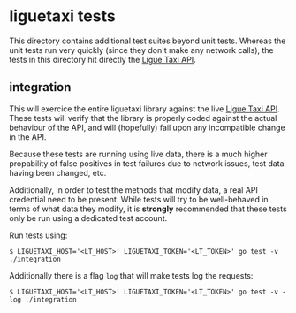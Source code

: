 # liguetaxi tests #

This directory contains additional test suites beyond unit tests. Whereas the unit tests run very quickly (since they don't make any network calls), the tests in this directory hit directly the [Ligue Taxi API]().

## integration ##

This will exercice the entire liguetaxi library against the live [Ligue Taxi API][]. These tests will verify that the library is properly coded against the actual behaviour of the API, and will (hopefully) fail upon any incompatible change in the API.

Because these tests are running using live data, there is a much higher propability of false positives in test failures due to network issues, test data having been changed, etc.

Additionally, in order to test the methods that modify data, a real API credential need to be present. While tests will try to be well-behaved in terms of what data they modify, it is **strongly** recommended that these tests only be run using a dedicated test account.

Run tests using:

    $ LIGUETAXI_HOST='<LT_HOST>' LIGUETAXI_TOKEN='<LT_TOKEN>' go test -v ./integration

Additionally there is a flag `log` that will make tests log the requests:

    $ LIGUETAXI_HOST='<LT_HOST>' LIGUETAXI_TOKEN='<LT_TOKEN>' go test -v -log ./integration

[Ligue Taxi API]: https://portal.taxidigital.net/suporte/php/API_TD/
